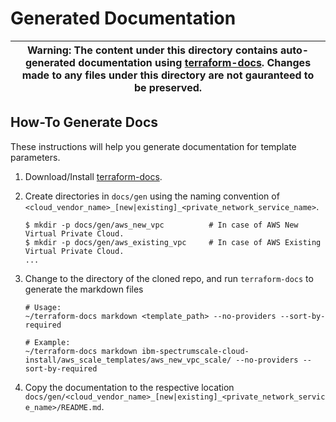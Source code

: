 # Generated Documentation 

| Warning: The content under this directory contains auto-generated documentation using [terraform-docs](https://github.com/segmentio/terraform-docs).  Changes made to any files under this directory are not gauranteed to be preserved. |
|---|

## How-To Generate Docs

These instructions will help you generate documentation for template parameters.

1. Download/Install [terraform-docs](https://github.com/segmentio/terraform-docs/releases).

2. Create directories in `docs/gen` using the naming convention of `<cloud_vendor_name>_[new|existing]_<private_network_service_name>`.

    ```
    $ mkdir -p docs/gen/aws_new_vpc          # In case of AWS New Virtual Private Cloud.
    $ mkdir -p docs/gen/aws_existing_vpc     # In case of AWS Existing Virtual Private Cloud.
    ...
    ```

3. Change to the directory of the cloned repo, and run `terraform-docs` to generate the markdown files

   ```
   # Usage:
   ~/terraform-docs markdown <template_path> --no-providers --sort-by-required

   # Example:
   ~/terraform-docs markdown ibm-spectrumscale-cloud-install/aws_scale_templates/aws_new_vpc_scale/ --no-providers --sort-by-required 
   ```

4. Copy the documentation to the respective location `docs/gen/<cloud_vendor_name>_[new|existing]_<private_network_service_name>/README.md`.
